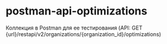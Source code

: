 # postman-api-optimizations
Коллекция в Postman для ее тестирования (API: GET {url}/restapi/v2/organizations/{organization_id}/optimizations)
